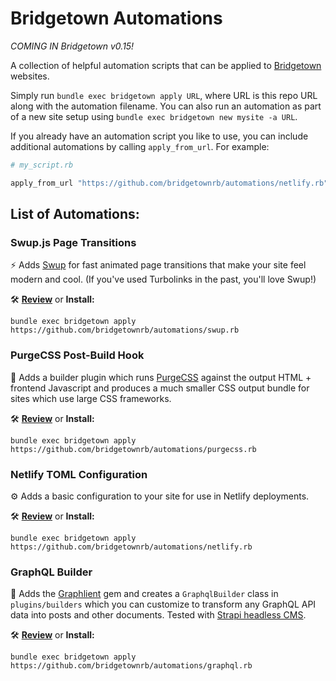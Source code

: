 # Bridgetown Automations

_COMING IN Bridgetown v0.15!_

A collection of helpful automation scripts that can be applied to [Bridgetown](https://www.bridgetownrb.com) websites.

Simply run `bundle exec bridgetown apply URL`, where URL is this repo URL along with the automation filename. You can also run an automation as part of a new site setup using `bundle exec bridgetown new mysite -a URL`.

If you already have an automation script you like to use, you can include additional automations by calling `apply_from_url`. For example:

```ruby
# my_script.rb

apply_from_url "https://github.com/bridgetownrb/automations/netlify.rb"
```

## List of Automations:

### Swup.js Page Transitions

⚡️ Adds [Swup](https://swup.js.org) for fast animated page transitions that make your site feel modern and cool. (If you've used Turbolinks in the past, you'll love Swup!)

🛠 **[Review](swup.rb)** or **Install:**

```
bundle exec bridgetown apply https://github.com/bridgetownrb/automations/swup.rb
```

### PurgeCSS Post-Build Hook

🧼 Adds a builder plugin which runs [PurgeCSS](https://purgecss.com) against the output HTML + frontend Javascript and produces a much smaller CSS output bundle for sites which use large CSS frameworks.

🛠 **[Review](purgecss.rb)** or **Install:**

```
bundle exec bridgetown apply https://github.com/bridgetownrb/automations/purgecss.rb
```

### Netlify TOML Configuration

⚙️ Adds a basic configuration to your site for use in Netlify deployments.

🛠 **[Review](netlify.rb)** or **Install:**

```
bundle exec bridgetown apply https://github.com/bridgetownrb/automations/netlify.rb
```

### GraphQL Builder

🔎 Adds the [Graphlient](http://github.com/ashkan18/graphlient) gem and creates a `GraphqlBuilder` class in `plugins/builders` which you can customize to transform any GraphQL API data into posts and other documents. Tested with [Strapi headless CMS](https://strapi.io).

🛠 **[Review](graphql.rb)** or **Install:**

```
bundle exec bridgetown apply https://github.com/bridgetownrb/automations/graphql.rb
```

